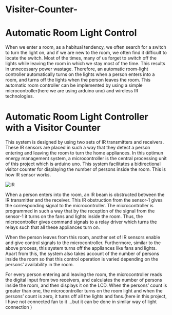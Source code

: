 # Visiter-Counter-

# Automatic Room Light Control
When we enter a room, as a habitual tendency, we often search for a switch to turn the light on, and if we are new to the room, we often find it difficult to locate the switch. Most of the times, many of us forget to switch off the lights while leaving the room in which we stay most of the time. This results in unnecessary power wastage. Therefore, an automatic room-light controller automatically turns on the lights when a person enters into a room, and turns off the lights when the person leaves the room. This automatic room controller can be implemented by using a simple microcontroller(here we are using arduino uno) and wireless IR technologies.

# Automatic Room Light Controller with a Visitor Counter
This system is designed by using two sets of IR transmitters and receivers. These IR sensors are placed in such a way that they detect a person entering and leaving the room to turn the home appliances. In this optimun energy management system, a microcontroller is the central processing unit of this project which is arduino uno. This system facilitates a bidirectional visitor counter for displaying the number of persons inside the room. This is how IR sensor works.

![IR](https://github.com/user-attachments/assets/3608d7f4-87ee-42be-bf29-333359c7f96d)

When a person enters into the room, an IR beam is obstructed between the IR transmitter and the receiver. This IR obstruction from the sensor-1 gives the corresponding signal to the microcontroller. The microcontroller is programmed in such a way that by the reception of the signal from the sensor-1 it turns on the fans and lights inside the room. Thus, the microcontroller gives command signals to a relay driver which turns the relays such that all these appliances turn on.

When the person leaves from this room, another set of IR sensors enable and give control signals to the microcontroller. Furthermore, similar to the above process, this system turns off the appliances like fans and lights. Apart from this, the system also takes account of the number of persons inside the room so that this control operation is varied depending on the persons’ availability in the room.

For every person entering and leaving the room, the microcontroller reads the digital input from two receivers, and calculates the number of persons inside the room, and then displays it on the LCD. When the persons’ count is greater than one, the microcontroller turns on the room light and when the persons’ count is zero, it turns off all the lights and fans.(here in this project, I have not connected fan to it ...but it can be done in similar way of light connection )

